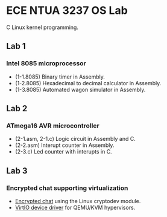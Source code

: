 # ECE NTUA 3237 OS Lab
C Linux kernel programming.

## Lab 1
### Intel 8085 microprocessor
- (1-1.8085) Binary timer in Assembly.
- (1-2.8085) Hexadecimal to decimal calculator in Assembly.
- (1-3.8085) Automated wagon simulator in Assembly.  

## Lab 2
### ATmega16 AVR microcontroller
- (2-1.asm, 2-1.c) Logic circuit in Assembly and C.
- (2-2.asm) Interupt counter in Assembly.
- (2-3.c) Led counter with interupts in C.

## Lab 3
### Encrypted chat supporting virtualization
- [Encrypted chat](https://github.com/kon-si/ntua_oslab/tree/master/Lab3/encrypted_chat) using the Linux cryptodev module.
- [VirtIO device driver](https://github.com/kon-si/ntua_oslab/tree/master/Lab3/virtio-cryptodev) for QEMU/KVM hypervisors.
